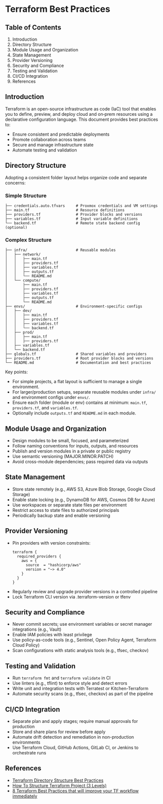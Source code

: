 # Terraform Best Practices

## Table of Contents

1. Introduction
2. Directory Structure
3. Module Usage and Organization
4. State Management
5. Provider Versioning
6. Security and Compliance
7. Testing and Validation
8. CI/CD Integration
9. References

## Introduction

Terraform is an open-source infrastructure as code (IaC) tool that enables you to define, preview, and deploy cloud and on‑prem resources using a declarative configuration language. This document provides best practices to:

- Ensure consistent and predictable deployments
- Promote collaboration across teams
- Secure and manage infrastructure state
- Automate testing and validation

## Directory Structure

Adopting a consistent folder layout helps organize code and separate concerns:

### Simple Structure

```
├── credentials.auto.tfvars     # Proxmox credentials and VM settings
├── main.tf                     # Resource definitions
├── providers.tf                # Provider blocks and versions
├── variables.tf                # Input variable definitions
└── backend.tf                  # Remote state backend config (optional)
```

### Complex Structure

```
├── infra/                      # Reusable modules
│   ├── network/
│   │   ├── main.tf
│   │   ├── providers.tf
│   │   ├── variables.tf
│   │   ├── outputs.tf
│   │   └── README.md
│   └── compute/
│       ├── main.tf
│       ├── providers.tf
│       ├── variables.tf
│       ├── outputs.tf
│       └── README.md
├── envs/                       # Environment-specific configs
│   ├── dev/
│   │   ├── main.tf
│   │   ├── providers.tf
│   │   ├── variables.tf
│   │   └── backend.tf
│   ├── prod/
│   │   ├── main.tf
│   │   ├── providers.tf
│   ├── variables.tf
│   └── backend.tf
├── globals.tf                  # Shared variables and providers
├── providers.tf                # Root provider blocks and versions
└── README.md                   # Documentation and best practices
```

Key points:

- For simple projects, a flat layout is sufficient to manage a single environment.
- For larger/production setups, separate reusable modules under `infra/` and environment configs under `envs/`.
- Ensure each folder (module or env) contains at minimum: `main.tf`, `providers.tf`, and `variables.tf`.
- Optionally include `outputs.tf` and `README.md` in each module.

## Module Usage and Organization

- Design modules to be small, focused, and parameterized
- Follow naming conventions for inputs, outputs, and resources
- Publish and version modules in a private or public registry
- Use semantic versioning (MAJOR.MINOR.PATCH)
- Avoid cross-module dependencies; pass required data via outputs

## State Management

- Store state remotely (e.g., AWS S3, Azure Blob Storage, Google Cloud Storage)
- Enable state locking (e.g., DynamoDB for AWS, Cosmos DB for Azure)
- Use workspaces or separate state files per environment
- Restrict access to state files to authorized principals
- Periodically backup state and enable versioning

## Provider Versioning

- Pin providers with version constraints:
  ```hcl
  terraform {
    required_providers {
      aws = {
        source  = "hashicorp/aws"
        version = "~> 4.0"
      }
    }
  }
  ```
- Regularly review and upgrade provider versions in a controlled pipeline
- Lock Terraform CLI version via .terraform-version or tfenv

## Security and Compliance

- Never commit secrets; use environment variables or secret manager integrations (e.g., Vault)
- Enable IAM policies with least privilege
- Use policy-as-code tools (e.g., Sentinel, Open Policy Agent, Terraform Cloud Policy)
- Scan configurations with static analysis tools (e.g., tfsec, checkov)

## Testing and Validation

- Run `terraform fmt` and `terraform validate` in CI
- Use linters (e.g., tflint) to enforce style and detect errors
- Write unit and integration tests with Terratest or Kitchen-Terraform
- Automate security scans (e.g., tfsec, checkov) as part of the pipeline

## CI/CD Integration

- Separate plan and apply stages; require manual approvals for production
- Store and share plans for review before apply
- Automate drift detection and remediation in non-production environments
- Use Terraform Cloud, GitHub Actions, GitLab CI, or Jenkins to orchestrate runs

## References

- [Terraform Directory Structure Best Practices](https://youtu.be/8FwxDSwh5z4)
- [How To Structure Terraform Project (3 Levels)](https://youtu.be/nMVXs8VnrF4)
- [8 Terraform Best Practices that will improve your TF workflow immediately](https://youtu.be/gxPykhPxRW0)
